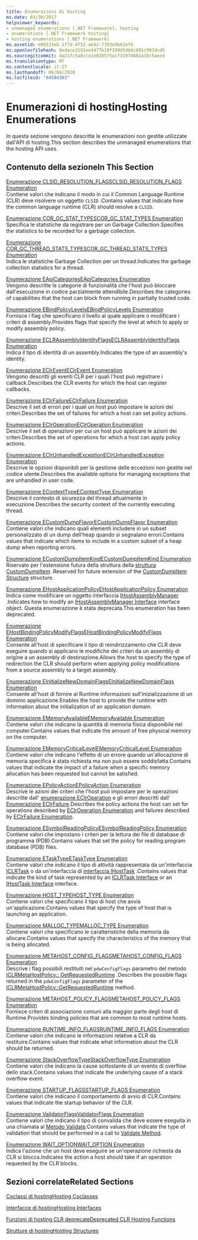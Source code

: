 ```yaml
---
title: Enumerazioni di hosting
ms.date: 03/30/2017
helpviewer_keywords:
- unmanaged enumerations [.NET Framework], hosting
- enumerations [.NET Framework hosting]
- hosting enumerations [.NET Framework]
ms.assetid: e09131eb-1f7d-4f52-ae42-7393e9b62ef6
ms.openlocfilehash: 8edace3191ee4477b19f199d5db6c891c993dcd5
ms.sourcegitcommit: da21fc5a8cce1e028575acf31974681a1bc5aeed
ms.translationtype: MT
ms.contentlocale: it-IT
ms.lasthandoff: 06/08/2020
ms.locfileid: "84504303"
---
```

# <a name="hosting-enumerations"></a><span data-ttu-id="96a5f-102">Enumerazioni di hosting</span><span class="sxs-lookup"><span data-stu-id="96a5f-102">Hosting Enumerations</span></span>
<span data-ttu-id="96a5f-103">In questa sezione vengono descritte le enumerazioni non gestite utilizzate dall'API di hosting.</span><span class="sxs-lookup"><span data-stu-id="96a5f-103">This section describes the unmanaged enumerations that the hosting API uses.</span></span>  
  
## <a name="in-this-section"></a><span data-ttu-id="96a5f-104">Contenuto della sezione</span><span class="sxs-lookup"><span data-stu-id="96a5f-104">In This Section</span></span>  
 [<span data-ttu-id="96a5f-105">Enumerazione CLSID_RESOLUTION_FLAGS</span><span class="sxs-lookup"><span data-stu-id="96a5f-105">CLSID_RESOLUTION_FLAGS Enumeration</span></span>](clsid-resolution-flags-enumeration.md)  
 <span data-ttu-id="96a5f-106">Contiene valori che indicano il modo in cui il Common Language Runtime (CLR) deve risolvere un oggetto `CLSID` .</span><span class="sxs-lookup"><span data-stu-id="96a5f-106">Contains values that indicate how the common language runtime (CLR) should resolve a `CLSID`.</span></span>  
  
 [<span data-ttu-id="96a5f-107">Enumerazione COR_GC_STAT_TYPES</span><span class="sxs-lookup"><span data-stu-id="96a5f-107">COR_GC_STAT_TYPES Enumeration</span></span>](cor-gc-stat-types-enumeration.md)  
 <span data-ttu-id="96a5f-108">Specifica le statistiche da registrare per un Garbage Collection.</span><span class="sxs-lookup"><span data-stu-id="96a5f-108">Specifies the statistics to be recorded for a garbage collection.</span></span>  
  
 [<span data-ttu-id="96a5f-109">Enumerazione COR_GC_THREAD_STATS_TYPES</span><span class="sxs-lookup"><span data-stu-id="96a5f-109">COR_GC_THREAD_STATS_TYPES Enumeration</span></span>](cor-gc-thread-stats-types-enumeration.md)  
 <span data-ttu-id="96a5f-110">Indica le statistiche Garbage Collection per un thread.</span><span class="sxs-lookup"><span data-stu-id="96a5f-110">Indicates the garbage collection statistics for a thread.</span></span>  
  
 [<span data-ttu-id="96a5f-111">Enumerazione EApiCategories</span><span class="sxs-lookup"><span data-stu-id="96a5f-111">EApiCategories Enumeration</span></span>](eapicategories-enumeration.md)  
 <span data-ttu-id="96a5f-112">Vengono descritte le categorie di funzionalità che l'host può bloccare dall'esecuzione in codice parzialmente attendibile.</span><span class="sxs-lookup"><span data-stu-id="96a5f-112">Describes the categories of capabilities that the host can block from running in partially trusted code.</span></span>  
  
 [<span data-ttu-id="96a5f-113">Enumerazione EBindPolicyLevels</span><span class="sxs-lookup"><span data-stu-id="96a5f-113">EBindPolicyLevels Enumeration</span></span>](ebindpolicylevels-enumeration.md)  
 <span data-ttu-id="96a5f-114">Fornisce i flag che specificano il livello al quale applicare o modificare i criteri di assembly.</span><span class="sxs-lookup"><span data-stu-id="96a5f-114">Provides flags that specify the level at which to apply or modify assembly policy.</span></span>  
  
 [<span data-ttu-id="96a5f-115">Enumerazione ECLRAssemblyIdentityFlags</span><span class="sxs-lookup"><span data-stu-id="96a5f-115">ECLRAssemblyIdentityFlags Enumeration</span></span>](eclrassemblyidentityflags-enumeration.md)  
 <span data-ttu-id="96a5f-116">Indica il tipo di identità di un assembly.</span><span class="sxs-lookup"><span data-stu-id="96a5f-116">Indicates the type of an assembly's identity.</span></span>  
  
 [<span data-ttu-id="96a5f-117">Enumerazione EClrEvent</span><span class="sxs-lookup"><span data-stu-id="96a5f-117">EClrEvent Enumeration</span></span>](eclrevent-enumeration.md)  
 <span data-ttu-id="96a5f-118">Vengono descritti gli eventi CLR per i quali l'host può registrare i callback.</span><span class="sxs-lookup"><span data-stu-id="96a5f-118">Describes the CLR events for which the host can register callbacks.</span></span>  
  
 [<span data-ttu-id="96a5f-119">Enumerazione EClrFailure</span><span class="sxs-lookup"><span data-stu-id="96a5f-119">EClrFailure Enumeration</span></span>](eclrfailure-enumeration.md)  
 <span data-ttu-id="96a5f-120">Descrive il set di errori per i quali un host può impostare le azioni dei criteri.</span><span class="sxs-lookup"><span data-stu-id="96a5f-120">Describes the set of failures for which a host can set policy actions.</span></span>  
  
 [<span data-ttu-id="96a5f-121">Enumerazione EClrOperation</span><span class="sxs-lookup"><span data-stu-id="96a5f-121">EClrOperation Enumeration</span></span>](eclroperation-enumeration.md)  
 <span data-ttu-id="96a5f-122">Descrive il set di operazioni per cui un host può applicare le azioni dei criteri.</span><span class="sxs-lookup"><span data-stu-id="96a5f-122">Describes the set of operations for which a host can apply policy actions.</span></span>  
  
 [<span data-ttu-id="96a5f-123">Enumerazione EClrUnhandledException</span><span class="sxs-lookup"><span data-stu-id="96a5f-123">EClrUnhandledException Enumeration</span></span>](eclrunhandledexception-enumeration.md)  
 <span data-ttu-id="96a5f-124">Descrive le opzioni disponibili per la gestione delle eccezioni non gestite nel codice utente.</span><span class="sxs-lookup"><span data-stu-id="96a5f-124">Describes the available options for managing exceptions that are unhandled in user code.</span></span>  
  
 [<span data-ttu-id="96a5f-125">Enumerazione EContextType</span><span class="sxs-lookup"><span data-stu-id="96a5f-125">EContextType Enumeration</span></span>](econtexttype-enumeration.md)  
 <span data-ttu-id="96a5f-126">Descrive il contesto di sicurezza del thread attualmente in esecuzione.</span><span class="sxs-lookup"><span data-stu-id="96a5f-126">Describes the security context of the currently executing thread.</span></span>  
  
 [<span data-ttu-id="96a5f-127">Enumerazione ECustomDumpFlavor</span><span class="sxs-lookup"><span data-stu-id="96a5f-127">ECustomDumpFlavor Enumeration</span></span>](ecustomdumpflavor-enumeration.md)  
 <span data-ttu-id="96a5f-128">Contiene valori che indicano quali elementi includere in un subset personalizzato di un dump dell'heap quando si segnalano errori.</span><span class="sxs-lookup"><span data-stu-id="96a5f-128">Contains values that indicate which items to include in a custom subset of a heap dump when reporting errors.</span></span>  
  
 [<span data-ttu-id="96a5f-129">Enumerazione ECustomDumpItemKind</span><span class="sxs-lookup"><span data-stu-id="96a5f-129">ECustomDumpItemKind Enumeration</span></span>](ecustomdumpitemkind-enumeration.md)  
 <span data-ttu-id="96a5f-130">Riservato per l'estensione futura della struttura della [struttura CustomDumpItem](customdumpitem-structure.md) .</span><span class="sxs-lookup"><span data-stu-id="96a5f-130">Reserved for future extension of the [CustomDumpItem Structure](customdumpitem-structure.md) structure.</span></span>  
  
 [<span data-ttu-id="96a5f-131">Enumerazione EHostApplicationPolicy</span><span class="sxs-lookup"><span data-stu-id="96a5f-131">EHostApplicationPolicy Enumeration</span></span>](ehostapplicationpolicy-enumeration.md)  
 <span data-ttu-id="96a5f-132">Indica come modificare un oggetto interfaccia [IHostAssemblyManager](ihostassemblymanager-interface.md) .</span><span class="sxs-lookup"><span data-stu-id="96a5f-132">Indicates how to modify an [IHostAssemblyManager Interface](ihostassemblymanager-interface.md) interface object.</span></span> <span data-ttu-id="96a5f-133">Questa enumerazione è stata deprecata.</span><span class="sxs-lookup"><span data-stu-id="96a5f-133">This enumeration has been deprecated.</span></span>  
  
 [<span data-ttu-id="96a5f-134">Enumerazione EHostBindingPolicyModifyFlags</span><span class="sxs-lookup"><span data-stu-id="96a5f-134">EHostBindingPolicyModifyFlags Enumeration</span></span>](ehostbindingpolicymodifyflags-enumeration.md)  
 <span data-ttu-id="96a5f-135">Consente all'host di specificare il tipo di reindirizzamento che CLR deve eseguire quando si applicano le modifiche dei criteri da un assembly di origine a un assembly di destinazione.</span><span class="sxs-lookup"><span data-stu-id="96a5f-135">Allows the host to specify the type of redirection the CLR should perform when applying policy modifications from a source assembly to a target assembly.</span></span>  
  
 [<span data-ttu-id="96a5f-136">Enumerazione EInitializeNewDomainFlags</span><span class="sxs-lookup"><span data-stu-id="96a5f-136">EInitializeNewDomainFlags Enumeration</span></span>](einitializenewdomainflags-enumeration.md)  
 <span data-ttu-id="96a5f-137">Consente all'host di fornire al Runtime informazioni sull'inizializzazione di un dominio applicazione.</span><span class="sxs-lookup"><span data-stu-id="96a5f-137">Enables the host to provide the runtime with information about the initialization of an application domain.</span></span>  
  
 [<span data-ttu-id="96a5f-138">Enumerazione EMemoryAvailable</span><span class="sxs-lookup"><span data-stu-id="96a5f-138">EMemoryAvailable Enumeration</span></span>](ememoryavailable-enumeration.md)  
 <span data-ttu-id="96a5f-139">Contiene valori che indicano la quantità di memoria fisica disponibile nel computer.</span><span class="sxs-lookup"><span data-stu-id="96a5f-139">Contains values that indicate the amount of free physical memory on the computer.</span></span>  
  
 [<span data-ttu-id="96a5f-140">Enumerazione EMemoryCriticalLevel</span><span class="sxs-lookup"><span data-stu-id="96a5f-140">EMemoryCriticalLevel Enumeration</span></span>](ememorycriticallevel-enumeration.md)  
 <span data-ttu-id="96a5f-141">Contiene valori che indicano l'effetto di un errore quando un'allocazione di memoria specifica è stata richiesta ma non può essere soddisfatta.</span><span class="sxs-lookup"><span data-stu-id="96a5f-141">Contains values that indicate the impact of a failure when a specific memory allocation has been requested but cannot be satisfied.</span></span>  
  
 [<span data-ttu-id="96a5f-142">Enumerazione EPolicyAction</span><span class="sxs-lookup"><span data-stu-id="96a5f-142">EPolicyAction Enumeration</span></span>](epolicyaction-enumeration.md)  
 <span data-ttu-id="96a5f-143">Descrive le azioni dei criteri che l'host può impostare per le operazioni descritte dall' [enumerazione EClrOperation](eclroperation-enumeration.md) e gli errori descritti dall' [Enumerazione EClrFailure](eclrfailure-enumeration.md).</span><span class="sxs-lookup"><span data-stu-id="96a5f-143">Describes the policy actions the host can set for operations described by [EClrOperation Enumeration](eclroperation-enumeration.md) and failures described by [EClrFailure Enumeration](eclrfailure-enumeration.md).</span></span>  
  
 [<span data-ttu-id="96a5f-144">Enumerazione ESymbolReadingPolicy</span><span class="sxs-lookup"><span data-stu-id="96a5f-144">ESymbolReadingPolicy Enumeration</span></span>](esymbolreadingpolicy-enumeration.md)  
 <span data-ttu-id="96a5f-145">Contiene valori che impostano i criteri per la lettura dei file di database di programma (PDB).</span><span class="sxs-lookup"><span data-stu-id="96a5f-145">Contains values that set the policy for reading program database (PDB) files.</span></span>  
  
 [<span data-ttu-id="96a5f-146">Enumerazione ETaskType</span><span class="sxs-lookup"><span data-stu-id="96a5f-146">ETaskType Enumeration</span></span>](etasktype-enumeration.md)  
 <span data-ttu-id="96a5f-147">Contiene valori che indicano il tipo di attività rappresentata da un'interfaccia [ICLRTask](iclrtask-interface.md) o da un'interfaccia di [interfaccia IHostTask](ihosttask-interface.md) .</span><span class="sxs-lookup"><span data-stu-id="96a5f-147">Contains values that indicate the kind of task represented by an [ICLRTask Interface](iclrtask-interface.md) or an [IHostTask Interface](ihosttask-interface.md) interface.</span></span>  
  
 [<span data-ttu-id="96a5f-148">Enumerazione HOST_TYPE</span><span class="sxs-lookup"><span data-stu-id="96a5f-148">HOST_TYPE Enumeration</span></span>](host-type-enumeration.md)  
 <span data-ttu-id="96a5f-149">Contiene valori che specificano il tipo di host che avvia un'applicazione.</span><span class="sxs-lookup"><span data-stu-id="96a5f-149">Contains values that specify the type of host that is launching an application.</span></span>  
  
 [<span data-ttu-id="96a5f-150">Enumerazione MALLOC_TYPE</span><span class="sxs-lookup"><span data-stu-id="96a5f-150">MALLOC_TYPE Enumeration</span></span>](malloc-type-enumeration.md)  
 <span data-ttu-id="96a5f-151">Contiene valori che specificano le caratteristiche della memoria da allocare.</span><span class="sxs-lookup"><span data-stu-id="96a5f-151">Contains values that specify the characteristics of the memory that is being allocated.</span></span>  
  
 [<span data-ttu-id="96a5f-152">Enumerazione METAHOST_CONFIG_FLAGS</span><span class="sxs-lookup"><span data-stu-id="96a5f-152">METAHOST_CONFIG_FLAGS Enumeration</span></span>](metahost-config-flags-enumeration.md)  
 <span data-ttu-id="96a5f-153">Descrive i flag possibili restituiti nel `pdwConfigFlags` parametro del metodo [ICLRMetaHostPolicy:: GetRequestedRuntime](iclrmetahostpolicy-getrequestedruntime-method.md) .</span><span class="sxs-lookup"><span data-stu-id="96a5f-153">Describes the possible flags returned in the `pdwConfigFlags` parameter of the [ICLRMetaHostPolicy::GetRequestedRuntime](iclrmetahostpolicy-getrequestedruntime-method.md) method.</span></span>  
  
 [<span data-ttu-id="96a5f-154">Enumerazione METAHOST_POLICY_FLAGS</span><span class="sxs-lookup"><span data-stu-id="96a5f-154">METAHOST_POLICY_FLAGS Enumeration</span></span>](metahost-policy-flags-enumeration.md)  
 <span data-ttu-id="96a5f-155">Fornisce criteri di associazione comuni alla maggior parte degli host di Runtime.</span><span class="sxs-lookup"><span data-stu-id="96a5f-155">Provides binding policies that are common to most runtime hosts.</span></span>  
  
 [<span data-ttu-id="96a5f-156">Enumerazione RUNTIME_INFO_FLAGS</span><span class="sxs-lookup"><span data-stu-id="96a5f-156">RUNTIME_INFO_FLAGS Enumeration</span></span>](runtime-info-flags-enumeration.md)  
 <span data-ttu-id="96a5f-157">Contiene valori che indicano le informazioni relative a CLR da restituire.</span><span class="sxs-lookup"><span data-stu-id="96a5f-157">Contains values that indicate what information about the CLR should be returned.</span></span>  
  
 [<span data-ttu-id="96a5f-158">Enumerazione StackOverflowType</span><span class="sxs-lookup"><span data-stu-id="96a5f-158">StackOverflowType Enumeration</span></span>](stackoverflowtype-enumeration.md)  
 <span data-ttu-id="96a5f-159">Contiene valori che indicano la cause sottostante di un evento di overflow dello stack.</span><span class="sxs-lookup"><span data-stu-id="96a5f-159">Contains values that indicate the underlying cause of a stack overflow event.</span></span>  
  
 [<span data-ttu-id="96a5f-160">Enumerazione STARTUP_FLAGS</span><span class="sxs-lookup"><span data-stu-id="96a5f-160">STARTUP_FLAGS Enumeration</span></span>](startup-flags-enumeration.md)  
 <span data-ttu-id="96a5f-161">Contiene valori che indicano il comportamento di avvio di CLR.</span><span class="sxs-lookup"><span data-stu-id="96a5f-161">Contains values that indicate the startup behavior of the CLR.</span></span>  
  
 [<span data-ttu-id="96a5f-162">Enumerazione ValidatorFlags</span><span class="sxs-lookup"><span data-stu-id="96a5f-162">ValidatorFlags Enumeration</span></span>](validatorflags-enumeration.md)  
 <span data-ttu-id="96a5f-163">Contiene valori che indicano il tipo di convalida che deve essere eseguita in una chiamata al [Metodo Validate](iclrvalidator-validate-method.md).</span><span class="sxs-lookup"><span data-stu-id="96a5f-163">Contains values that indicate the type of validation that should be performed in a call to [Validate Method](iclrvalidator-validate-method.md).</span></span>  
  
 [<span data-ttu-id="96a5f-164">Enumerazione WAIT_OPTION</span><span class="sxs-lookup"><span data-stu-id="96a5f-164">WAIT_OPTION Enumeration</span></span>](wait-option-enumeration.md)  
 <span data-ttu-id="96a5f-165">Indica l'azione che un host deve eseguire se un'operazione richiesta da CLR si blocca.</span><span class="sxs-lookup"><span data-stu-id="96a5f-165">Indicates the action a host should take if an operation requested by the CLR blocks.</span></span>  
  
## <a name="related-sections"></a><span data-ttu-id="96a5f-166">Sezioni correlate</span><span class="sxs-lookup"><span data-stu-id="96a5f-166">Related Sections</span></span>  
 [<span data-ttu-id="96a5f-167">Coclassi di hosting</span><span class="sxs-lookup"><span data-stu-id="96a5f-167">Hosting Coclasses</span></span>](hosting-coclasses.md)  
  
 [<span data-ttu-id="96a5f-168">Interfacce di hosting</span><span class="sxs-lookup"><span data-stu-id="96a5f-168">Hosting Interfaces</span></span>](hosting-interfaces.md)  
  
 [<span data-ttu-id="96a5f-169">Funzioni di hosting CLR deprecate</span><span class="sxs-lookup"><span data-stu-id="96a5f-169">Deprecated CLR Hosting Functions</span></span>](deprecated-clr-hosting-functions.md)  
  
 [<span data-ttu-id="96a5f-170">Strutture di hosting</span><span class="sxs-lookup"><span data-stu-id="96a5f-170">Hosting Structures</span></span>](hosting-structures.md)
